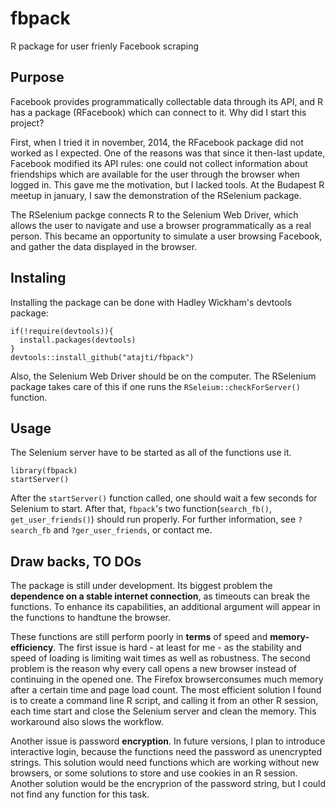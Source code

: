 # fbpack
R package for user frienly Facebook scraping

## Purpose
Facebook provides programmatically collectable data through its API,
and R has a package (RFacebook) which can connect to it. Why did I start this project?

First, when I tried it in november, 2014, the RFacebook package did not worked as I expected. One of the reasons
was that since it then-last update, Facebook modified its API rules: one could not collect information about
friendships which are available for the user through the browser when logged in. This gave me the motivation,
but I lacked tools. At the Budapest R meetup in january, I saw the demonstration of the RSelenium package.

The RSelenium packge connects R to the Selenium Web Driver, which allows the user to navigate and use a browser
programmatically as a real person. This became an opportunity to simulate a user browsing Facebook,
and gather the data displayed in the browser.

## Instaling
Installing the package can be done with Hadley Wickham's devtools package:
```{r "package installation"}
if(!require(devtools)){
  install.packages(devtools)
}
devtools::install_github("atajti/fbpack")
```
Also, the Selenium Web Driver should be on the computer. The RSelenium package takes care of this if one runs the
`RSeleium::checkForServer()` function.

## Usage
The Selenium server have to be started as all of the functions use it.
```{r "package usage"}
library(fbpack)
startServer()
```

After the `startServer()` function called, one should wait a few seconds for Selenium to start. After that,
`fbpack`'s two function(`search_fb()`, `get_user_friends()`) should run properly. For further information,
see `?search_fb` and `?ger_user_friends`, or contact me.

## Draw backs, TO DOs
The package is still under development. Its biggest problem the **dependence on a stable internet connection**,
as timeouts can break the functions. To enhance its capabilities, an additional argument will appear in the functions
to handtune the browser. 

These functions are still perform poorly in **terms** of speed and **memory-efficiency**. The first issue is hard -
at least for me - as the stability and speed of loading is limiting wait times as well as robustness.
The second problem is the reason why every call opens a new browser instead of continuing in the opened one.
The Firefox browserconsumes much memory after a certain time and page load count. The most efficient solution I
found is to create a command line R script, and calling it from an other R session, each time start and close the
Selenium server and clean the memory. This workaround also slows the workflow.

Another issue is password **encryption**. In future versions, I plan to introduce interactive login, because the
functions need the password as unencrypted strings. This solution would need functions which are working without
new browsers, or some solutions to store and use cookies in an R session. Another solution would be the encryprion
of the password string, but I could not find any function for this task.



